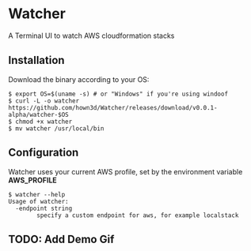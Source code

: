 # Watcher
A Terminal UI to watch AWS cloudformation stacks


## Installation
Download the binary according to your OS:

```
$ export OS=$(uname -s) # or "Windows" if you're using windoof
$ curl -L -o watcher https://github.com/hown3d/Watcher/releases/download/v0.0.1-alpha/watcher-$OS
$ chmod +x watcher
$ mv watcher /usr/local/bin
```

## Configuration
Watcher uses your current AWS profile, set by the environment variable **AWS_PROFILE**
```
$ watcher --help                 
Usage of watcher:
  -endpoint string
    	specify a custom endpoint for aws, for example localstack
```


## TODO: Add Demo Gif
